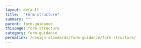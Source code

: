 ```yaml
---
layout: default
title:  "Form structure"
summary: ""
parent: form-guidance
thispage: form-structure
category: form-guidance
permalink: /design-standards/form-guidance/form-structure/
---
```



